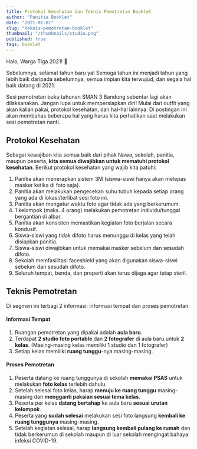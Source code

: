 ```yaml
---
title: Protokol Kesehatan dan Teknis Pemotretan Booklet
author: "Panitia Booklet"
date: "2021-01-01"
slug: "teknis-pemotretan-booklet"
thumbnail: "/thumbnails/studio.png"
published: true
tags: booklet
---
```

Halo, Warga Tiga 2021! 👋

Sebelumnya, selamat tahun baru ya! Semoga tahun ini menjadi tahun yang lebih baik daripada sebelumnya, semua impian kita terwujud, dan segala hal baik datang di 2021.

Sesi pemotretan buku tahunan SMAN 3 Bandung sebentar lagi akan dilaksanakan. Jangan lupa untuk mempersiapkan diri! Mulai dari outfit yang akan kalian pakai, protokol kesehatan, dan hal-hal lainnya. Di postingan ini akan membahas beberapa hal yang harus kita perhatikan saat melakukan sesi pemotretan nanti.

## Protokol Kesehatan
Sebagai kewajiban kita semua baik dari pihak Nawa, sekolah, panitia, maupun peserta, **kita semua diwajibkan untuk mematuhi protokol kesehatan**. Berikut protokol kesehatan yang wajib kita patuhi:
1.	Panitia akan menerapkan sistem 3M (siswa-siswi hanya akan melepas masker ketika di foto saja).
2.	Panitia akan melakukan pengecekan suhu tubuh kepada setiap orang yang ada di lokasi/terlibat sesi foto ini.
3.	Panitia akan mengatur waktu foto agar tidak ada yang berkerumum.
4.	1 kelompok (maks. 4 orang) melakukan pemotretan individu/tunggal bergantian di albar.
5.	Panitia akan konsisten memastikan kegiatan foto berjalan secara kondusif.
6.	Siswa-siswi yang tidak difoto harus menunggu di kelas yang telah disiapkan panitia.
7.	Siswa-siswi diwajibkan untuk memakai masker sebelum dan sesudah difoto.
8.	Sekolah memfasilitasi faceshield yang akan digunakan siswa-siswi sebelum dan sesudah difoto.
9.	Seluruh tempat, benda, dan properti akan terus dijaga agar tetap steril. 


## Teknis Pemotretan
Di segmen ini terbagi 2 informasi: informasi tempat dan proses pemotretan.

#### Informasi Tempat
1. Ruangan pemotretan yang dipakai adalah **aula baru**.
2. Terdapat **2 studio foto portable** dan **2 fotografer** di aula baru untuk **2 kelas**. 
    (Masing-masing kelas memiliki 1 studio dan 1 fotografer)
3. Setiap kelas memiliki **ruang tunggu**-nya masing-masing.

#### Proses Pemotretan
1. Peserta datang ke ruang tunggunya di sekolah **memakai PSAS** untuk melakukan **foto kelas** terlebih dahulu.
2. Setelah selesai foto kelas, harap **menuju ke ruang tunggu** masing-masing dan **mengganti pakaian sesuai tema kelas**.
3. Peserta per kelas **datang bertahap** ke aula baru **sesuai urutan kelompok**.
4. Peserta yang **sudah selesai** melakukan sesi foto langsung **kembali ke ruang tunggunya** masing-masing.
6. Setelah kegiatan selesai, harap **langsung kembali pulang ke rumah** dan tidak berkerumun di sekolah maupun di luar sekolah mengingat bahaya infeksi COVID-19.
